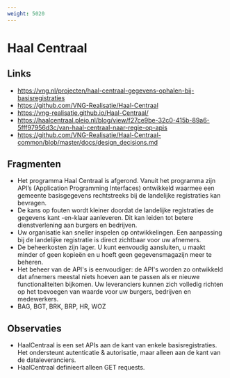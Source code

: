 ```yaml
---
weight: 5020
---
```


# Haal Centraal

## Links
- https://vng.nl/projecten/haal-centraal-gegevens-ophalen-bij-basisregistraties
- https://github.com/VNG-Realisatie/Haal-Centraal
- https://vng-realisatie.github.io/Haal-Centraal/
- https://haalcentraal.pleio.nl/blog/view/f27ce9be-32c0-415b-89a6-5fff97956d3c/van-haal-centraal-naar-regie-op-apis
- https://github.com/VNG-Realisatie/Haal-Centraal-common/blob/master/docs/design_decisions.md

## Fragmenten
- Het programma Haal Centraal is afgerond. Vanuit het programma zijn API’s (Application Programming Interfaces) ontwikkeld waarmee een gemeente basisgegevens rechtstreeks bij de landelijke registraties kan bevragen.
- De kans op fouten wordt kleiner doordat de landelijke registraties de gegevens kant -en-klaar aanleveren. Dit kan leiden tot betere dienstverlening aan burgers en bedrijven.
- Uw organisatie kan sneller inspelen op ontwikkelingen. Een aanpassing bij de landelijke registratie is direct zichtbaar voor uw afnemers.
- De beheerkosten zijn lager. U kunt eenvoudig aansluiten, u maakt minder of geen kopieën en u hoeft geen gegevensmagazijn meer te beheren.
- Het beheer van de API's is eenvoudiger: de API's worden zo ontwikkeld dat afnemers meestal niets hoeven aan te passen als er nieuwe functionaliteiten bijkomen. Uw leveranciers kunnen zich volledig richten op het toevoegen van waarde voor uw burgers, bedrijven en medewerkers.
- BAG, BGT, BRK, BRP, HR, WOZ

## Observaties
- HaalCentraal is een set APIs aan de kant van enkele basisregistraties. Het ondersteunt autenticatie & autorisatie, maar alleen aan de kant van de dataleveranciers.
- HaalCentraal definieert alleen GET requests.
